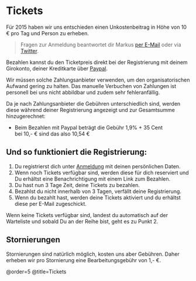 # Tickets

Für 2015 haben wir uns entschieden einen Unkostenbeitrag in Höhe von 10 € pro Tag und Person zu erheben.

> Fragen zur Anmeldung beantwortet dir Markus [per E-Mail](mailto:anmeldung@barcamp-rheinmain.de)
> oder via [Twitter](https://twitter.com/bc_rm).

Bezahlen kannst du den Ticketpreis direkt bei der Registrierung mit deinem Girokonto, deiner Kreditkarte über 
[Paypal](https://www.paypal.com/de/webapps/mpp/personal)<!-- oder sogar bar über 
[barzahlen.de](https://www.barzahlen.de/de/kunden/funktionsweise) -->.

Wir müssen solche Zahlungsanbieter verwenden, um den organisatorischen Aufwand gering zu halten. Das manuelle Verbuchen 
von Zahlungen ist personell bei uns nicht abbildbar und zudem sehr fehleranfällig.

Da je nach Zahlungsanbieter die Gebühren unterschiedlich sind, werden diese während deiner Registrierung angezeigt
und zur Gesamtsumme hinzugerechnet:

 * Beim Bezahlen mit Paypal beträgt die Gebühr 1,9% + 35 Cent  
   bei 10,- € sind das also 10,54 €
<!-- * beim Bezahlen mit barzahlen.de beträgt die Gebühr 3,0% + 0,35 Cent  
   bei 10,- € sind das also 10,65 € -->
   
## Und so funktioniert die Registrierung:

 1. Du registrierst dich unter [Anmeldung](/anmeldung) mit deinen persönlichen Daten.
 2. Wenn noch Tickets verfügbar sind, werden diese für dich reserviert und Du erhältst eine Benachrichtigung mit einem
   Link zum Bezahlen. 
 3. Du hast nun 3 Tage Zeit, deine Tickets zu bezahlen. 
 4. Bezahlst du nicht innerhalb von 3 Tagen, verfällt deine Registrierung.
 5. Wenn du bezahlt hast, werden deine Tickets aktiviert und du erhältst diese per E-Mail zugeschickt.
 
Wenn keine Tickets verfügbar sind, landest du automatisch auf der Warteliste und sobald Du an der Reihe bist, geht es zu Punkt 2.  

## Stornierungen

Stornierungen sind natürlich möglich, kosten uns aber Gebühren. Daher erheben wir pro Stornierung eine 
Bearbeitungsgebühr von 1,- €.

@order=5
@title=Tickets
